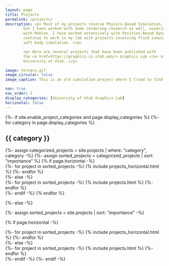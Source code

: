 ```yaml
---
layout: page
title: Projects
permalink: /projects/
description: <p> Most of my projects involve Physics-Based Simulation,
        but I have worked with some rendering research as well, especially with my work 
        with Roblox. I have worked extensively with Position-Based Dynamics (PBD) and 
        continue to work in my lab with projects involving fluid simulation, hair simulation, and 
        soft body simulation. </p> 

        <p> Here are several projects that have been published with 
        the <a href=https://graphics.cs.utah.edu/> Graphics Lab </a> at the 
        University of Utah. </p> 

image: ternary.gif
image_circular: false
image_caption: This is an old simulation project where I tried to find a solution to the three body problem!

nav: true
nav_order: 3
display_categories: [University of Utah Graphics Lab]
horizontal: false
---
```


<!-- pages/projects.md -->
<div class="projects">
{%- if site.enable_project_categories and page.display_categories %}
  <!-- Display categorized projects -->
  {%- for category in page.display_categories %}
  <h2 class="category">{{ category }}</h2>
  {%- assign categorized_projects = site.projects | where: "category", category -%}
  {%- assign sorted_projects = categorized_projects | sort: "importance" %}
  <!-- Generate cards for each project -->
  {% if page.horizontal -%}
  <div class="container">
    <div class="row row-cols-2">
    {%- for project in sorted_projects -%}
      {% include projects_horizontal.html %}
    {%- endfor %}
    </div>
  </div>
  {%- else -%}
  <div class="grid">
    {%- for project in sorted_projects -%}
      {% include projects.html %}
    {%- endfor %}
  </div>
  {%- endif -%}
  {% endfor %}

{%- else -%}
<!-- Display projects without categories -->
  {%- assign sorted_projects = site.projects | sort: "importance" -%}
  <!-- Generate cards for each project -->
  {% if page.horizontal -%}
  <div class="container">
    <div class="row row-cols-2">
    {%- for project in sorted_projects -%}
      {% include projects_horizontal.html %}
    {%- endfor %}
    </div>
  </div>
  {%- else -%}
  <div class="grid">
    {%- for project in sorted_projects -%}
      {% include projects.html %}
    {%- endfor %}
  </div>
  {%- endif -%}
{%- endif -%}
</div>
